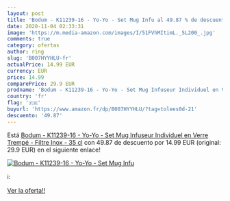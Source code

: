 ```yaml
---
layout: post
title: 'Bodum - K11239-16 - Yo-Yo - Set Mug Infu al 49.87 % de descuento'
date: 2020-11-04 02:33:31
image: 'https://m.media-amazon.com/images/I/51FVhMItimL._SL200_.jpg'
comments: true
category: ofertas
author: ring
slug: 'B007HYYHLU-fr'
actualPrice: 14.99 EUR
currency: EUR
price: 14.99
comparePrice: 29.9 EUR
prodname: 'Bodum - K11239-16 - Yo-Yo - Set Mug Infuseur Individuel en Verre Trempé - Filtre Inox - 35 cl'
country: 'fr'
flag: '🇫🇷'
buyurl: 'https://www.amazon.fr/dp/B007HYYHLU/?tag=tolees0d-21'
descuento: '49.87'
---
```


Está [Bodum - K11239-16 - Yo-Yo - Set Mug Infuseur Individuel en Verre Trempé - Filtre Inox - 35 cl](https://www.amazon.fr/dp/B007HYYHLU/?tag=tolees0d-21) con 49.87 de descuento por 14.99 EUR (original: 29.9 EUR) en el siguiente enlace!

[![Bodum - K11239-16 - Yo-Yo - Set Mug Infu](https://m.media-amazon.com/images/I/51FVhMItimL._SL200_.jpg)](https://www.amazon.fr/dp/B007HYYHLU/?tag=tolees0d-21)

ℹ️:


[Ver la oferta!!](https://www.amazon.fr/dp/B007HYYHLU/?tag=tolees0d-21)
